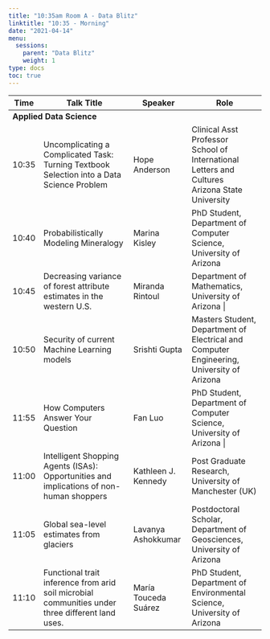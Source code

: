 ```yaml
---
title: "10:35am Room A - Data Blitz"
linktitle: "10:35 - Morning"
date: "2021-04-14"
menu:
  sessions:
    parent: "Data Blitz"
    weight: 1
type: docs
toc: true
---
```


<table>
  <thead>
    <tr>
      <th>Time</th>
      <th>Talk Title</th>
      <th>Speaker</th>
      <th>Role</th>
    </tr>
  </thead>
  <tbody>
    <tr>
      <td colspan="4"><b>Applied Data Science</b></td>
    </tr>
    <tr>
      <td> 10:35 </td>
      <td> Uncomplicating a Complicated Task: Turning Textbook Selection into a Data Science Problem </td>
      <td> Hope Anderson </td>
      <td> Clinical Asst Professor<br> School of International Letters and Cultures<br> Arizona State University </td>
    </tr>
    <tr>
      <td> 10:40 </td>
      <td> Probabilistically Modeling Mineralogy</td>
      <td> Marina Kisley </td>
      <td> PhD Student,<br> Department of Computer Science,<br> University of Arizona </td>
    </tr>
    <tr>
      <td> 10:45 </td>
      <td> Decreasing variance of forest attribute estimates in the western U.S.</td>
      <td> Miranda Rintoul </td>
      <td> Department of Mathematics,<br> University of Arizona |</td>
    </tr>
    <tr>
      <td> 10:50 </td>
      <td> Security of current Machine Learning models </td>
      <td> Srishti Gupta </td>
      <td>Masters Student,<br> Department of Electrical and Computer Engineering,<br> University of Arizona</td>
    </tr>
    <tr>
      <td> 11:55 </td>
      <td> How Computers Answer Your Question</td>
      <td> Fan Luo </td>
      <td> PhD Student,<br> Department of Computer Science,<br> University of Arizona |</td>
    </tr>
    <tr>
      <td> 11:00 </td>
      <td> Intelligent Shopping Agents (ISAs): Opportunities and implications of non-human shoppers </td>
      <td> Kathleen J. Kennedy </td>
      <td> Post Graduate Research, University of Manchester (UK)</td>
    </tr>
    <tr>
      <td> 11:05 </td>
      <td> Global sea-level estimates from glaciers</td>
      <td> Lavanya Ashokkumar </td>
      <td> Postdoctoral Scholar,<br> Department of Geosciences,<br> University of Arizona </td>
    </tr>
    <tr>
      <td> 11:10 </td>
      <td> Functional trait inference from arid soil microbial communities under three different land uses. </td>
      <td> María Touceda Suárez </td>
      <td> PhD Student,<br> Department of Environmental Science,<br> University of Arizona </td>
    </tr>
  </tbody>
</table>

